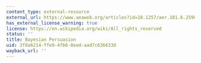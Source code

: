 ```yaml
---
content_type: external-resource
external_url: https://www.aeaweb.org/articles?id=10.1257/aer.101.6.2590
has_external_license_warning: true
license: https://en.wikipedia.org/wiki/All_rights_reserved
status: ''
title: Bayesian Persuasion
uid: 3f8a6214-ffe9-4fb6-8eed-aad7c636633d
wayback_url: ''
---
```

